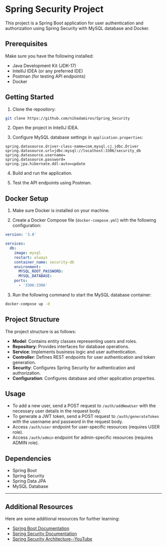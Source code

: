 # Spring Security Project

This project is a Spring Boot application for user authentication and authorization using 
 Spring Security with MySQL database and Docker.

## Prerequisites

Make sure you have the following installed:

- Java Development Kit (JDK-17)
- IntelliJ IDEA (or any preferred IDE)
- Postman (for testing API endpoints)
- Docker

## Getting Started

1. Clone the repository:

```bash
git clone https://github.com/nihadamirov/Spring_Security
```

2. Open the project in IntelliJ IDEA.

3. Configure MySQL database settings in `application.properties`:

```properties
spring.datasource.driver-class-name=com.mysql.cj.jdbc.Driver
spring.datasource.url=jdbc:mysql://localhost:3306/security_db
spring.datasource.username=
spring.datasource.password=
spring.jpa.hibernate.ddl-auto=update
```

4. Build and run the application.

5. Test the API endpoints using Postman.

## Docker Setup

1. Make sure Docker is installed on your machine.

2. Create a Docker Compose file (`docker-compose.yml`) with the following configuration:

```yaml
version: '3.8'

services:
  db:
    image: mysql
    restart: always
    container_name: security-db
    environment:
      MYSQL_ROOT_PASSWORD:
      MYSQL_DATABASE:
    ports:
      - '3306:3306'
```

3. Run the following command to start the MySQL database container:

```bash
docker-compose up -d
```

## Project Structure

The project structure is as follows:

- **Model**: Contains entity classes representing users and roles.
- **Repository**: Provides interfaces for database operations.
- **Service**: Implements business logic and user authentication.
- **Controller**: Defines REST endpoints for user authentication and token generation.
- **Security**: Configures Spring Security for authentication and authorization.
- **Configuration**: Configures database and other application properties.

## Usage

- To add a new user, send a POST request to `/auth/addNewUser` with the necessary user details in the request body.
- To generate a JWT token, send a POST request to `/auth/generateToken` with the username and password in the request body.
- Access `/auth/user` endpoint for user-specific resources (requires USER role).
- Access `/auth/admin` endpoint for admin-specific resources (requires ADMIN role).

## Dependencies

- Spring Boot
- Spring Security
- Spring Data JPA
- MySQL Database

---

## Additional Resources

Here are some additional resources for further learning:

- [Spring Boot Documentation](https://docs.spring.io/spring-boot/docs/current/reference/htmlsingle/)
- [Spring Security Documentation](https://docs.spring.io/spring-security/reference/index.html)
- [Spring Security Architecture--YouTube](https://youtu.be/h-9vhFeM3MY?si=zZsDtdrdzl6Cht9b)

